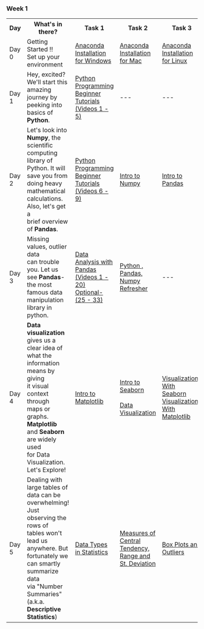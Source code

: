 ### Week 1

<table>
    <tr>
        <th>Day</th>
        <th>What's in there?</th>
        <th>Task 1</th>
        <th>Task 2</th>
        <th>Task 3</th>          
    </tr>
    <tr>
        <td>Day 0</td>
        <td>Getting Started !! <br>Set up your environment </td>
        <td>
            <a target="_blank" href='https://docs.anaconda.com/anaconda/install/windows/'>Anaconda Installation <br> for Windows <i class="fas fa-external-link-alt"></i></a>
        </td>
        <td>
            <a target="_blank" href='https://docs.anaconda.com/anaconda/install/mac-os/'>Anaconda Installation <br> for Mac <i class="fas fa-external-link-alt"></i></a>
        </td>
        <td>
            <a target="_blank" href='https://docs.anaconda.com/anaconda/install/linux/'>Anaconda Installation <br>  for Linux<i class="fas fa-external-link-alt"></i></a>
        </td>
    </tr>
    <tr>
        <td>Day 1</td>
        <td>Hey, excited? <br>We'll start this amazing<br> journey by peeking into<br> basics of <strong>Python</strong>.</td>
        <td>
            <a target="_blank" href='https://www.youtube.com/playlist?list=PL-osiE80TeTskrapNbzXhwoFUiLCjGgY7'>Python Programming <br/>Beginner Tutorials <br/> (Videos 1 - 5) <i class="fas fa-external-link-alt"></i></a>
        </td>
        <td>---</td>
        <td>---</td>
    </tr>
    <tr>
        <td>Day 2</td>
        <td>Let's look into <strong>Numpy</strong>, the<br> scientific computing library of <br>Python. It will save you from <br>doing heavy mathematical <br>calculations. Also, let's get a <br>brief overview of <strong>Pandas</strong>.</td>
        <td>
            <a target="_blank" href='https://www.youtube.com/playlist?list=PL-osiE80TeTskrapNbzXhwoFUiLCjGgY7'>Python Programming <br/>Beginner Tutorials <br/> (Videos 6 - 9) <i class="fas fa-external-link-alt"></i></a>
        </td>
        <td>
            <a target="_blank" href='https://www.youtube.com/watch?v=AAS8yoKuK7M'>Intro to Numpy <i class="fas fa-external-link-alt"></i></a>
        </td>
        <td>
            <a target="_blank" href='https://www.youtube.com/watch?v=e60ItwlZTKM'>Intro to Pandas <i class="fas fa-external-link-alt"></i></a>
        </td>
    </tr>
    <tr>
        <td>Day 3</td>
        <td>Missing values, outlier data <br>can trouble you. Let us <br>see <strong>Pandas</strong>-the most<br> famous data manipulation<br> library in python.</td>
        <td>
            <a target="_blank" href='https://www.youtube.com/playlist?list=PL5-da3qGB5ICCsgW1MxlZ0Hq8LL5U3u9y'>Data Analysis with Pandas <br/>(Videos 1 - 20) <br/> Optional- (25 - 33) <i class="fas fa-external-link-alt"></i></a>
        </td>
        <td>
            <a target="_blank" href='http://cs231n.github.io/python-numpy-tutorial/'>Python , Pandas, <br>Numpy Refresher  <i class="fas fa-external-link-alt"></i></a>
        </td>
        <td>---</td>
    </tr>
    <tr>
        <td>Day 4</td>
        <td><strong>Data visualization</strong> gives us a<br> clear idea of what the<br> information means by giving<br> it visual context through <br> maps or graphs. <strong>Matplotlib</strong><br> and <strong>Seaborn</strong> are widely used <br> for Data Visualization.<br> Let's Explore!</td>
        <td>
            <a target="_blank" href='https://www.youtube.com/watch?v=MbKrSmoMads'>Intro to Matplotlib <i class="fas fa-external-link-alt"></i></a>
        </td>
        <td>
            <a target="_blank" href='https://www.youtube.com/playlist?list=PLBfyvFO_aKGRaJmdo501Hu_wXwgmjbR50'>Intro to Seaborn <i class="fas fa-external-link-alt"></i></a>
            <br/><br/>
            <a target="_blank" href='https://www.klipfolio.com/resources/articles/what-is-data-visualization'>Data Visualization <i class="fas fa-external-link-alt"></i></a>
        </td>
        <td>
            <a target="_blank" href='https://jakevdp.github.io/PythonDataScienceHandbook/04.14-visualization-with-seaborn.html'>Visualizations With <br>Seaborn <i class="fas fa-external-link-alt"></i></a><br/>
            <a target="_blank" href='https://towardsdatascience.com/data-visualization-using-matplotlib-16f1aae5ce70'>Visualizations With <br>Matplotlib  <i class="fas fa-external-link-alt"></i></a>
        </td>
    </tr>
    <tr>
        <td>Day 5</td>
        <td>Dealing with large tables of<br> data can be overwhelming!<br> Just observing the rows of<br> tables won't lead us<br> anywhere. But fortunately we<br> can smartly summarize data<br> via "Number Summaries"<br> (a.k.a. <strong>Descriptive Statistics</strong>)</td>
        <td>
            <a target="_blank" href='https://towardsdatascience.com/data-types-in-statistics-347e152e8bee'>Data Types in Statistics <i class="fas fa-external-link-alt"></i></a>
        </td>
        <td>
            <a target="_blank" href='https://www.youtube.com/watch?v=mk8tOD0t8M0'>Measures of Central <br>Tendency, Range and <br>St. Deviation  <i class="fas fa-external-link-alt"></i></a>
        </td>
        <td>
            <a class="links" target="_blank" href='https://www.youtube.com/watch?v=tpToLyZibKM'>Box Plots and Outliers <i class="fas fa-external-link-alt"></i></a>
        </td>
    </tr>
</table>